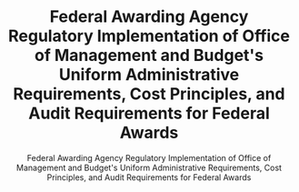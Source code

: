 ---
layout: resources-landing
title: "Federal Awarding Agency Regulatory Implementation of Office of Management and Budget's Uniform Administrative Requirements, Cost Principles, and Audit Requirements for Federal Awards"
subtitle: "Federal Awarding Agency Regulatory Implementation of Office of Management and Budget's Uniform Administrative Requirements, Cost Principles, and Audit Requirements for Federal Awards"
filters: federal-financial-assistance uniform-guidance guidance 2015
external_link: https://www.federalregister.gov/documents/2014/12/19/2014-28697/federal-awarding-agency-regulatory-implementation-of-office-of-management-and-budgets-uniform
---